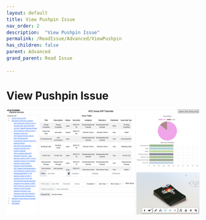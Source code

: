 ```yaml
---
layout: default
title: View Pushpin Issue
nav_order: 2
description:  "View Pushpin Issue"
permalink: /ReadIssue/Advanced/ViewPushpin
has_children: false
parent: Advanced
grand_parent: Read Issue

---
```


# View Pushpin Issue

![viewer](./help/all.png)
